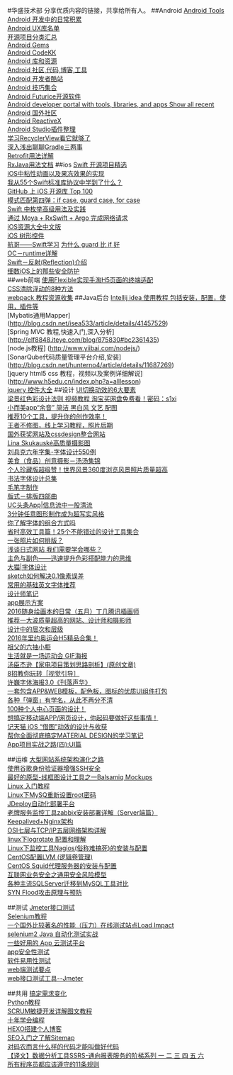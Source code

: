 #华盛技术部
分享优质内容的链接，共享给所有人。
##Android
[Android Tools](http://www.androiddevtools.cn/)  
[Android 开发中的日常积累](https://github.com/lizhangqu/CoreLink)  
[Android UX库名单](https://github.com/wasabeef/awesome-android-ui)  
[开源项目分类汇总](https://github.com/Trinea/android-open-project)  
[Android Gems](http://www.android-gems.com/category)  
[Android CodeKK](http://p.codekk.com/)  
[Android 库和资源](http://alamkanak.github.io/android-libraries-and-resources/)  
[Android 社区,代码,博客,工具](http://www.androiddevtools.cn/)  
[Android 开发者酷站](http://www.diycode.cc/sites)  
[Android 技巧集合](http://jaeger.itscoder.com/android/2016/02/14/android-studio-tips.html)  
[Android Futurice开源软件](http://futurice.github.io/)  
[Android developer portal with tools, libraries, and apps
Show all recent](http://android-arsenal.com/)  
[Android 国外社区](https://github.com/bignerdranch)  
[Android ReactiveX](http://reactivex.io/tutorials.html)  
[Android Studio插件整理](http://url.cn/28eHqTS)  
[学习RecyclerView看它就够了](https://github.com/CymChad/CymChad.github.io)  
[深入浅出聊聊Gradle三两事](http://crash.163.com/#news/!newsId=21)   
[Retrofit用法详解](http://duanyytop.github.io/2016/08/06/Retrofit%E7%94%A8%E6%B3%95%E8%AF%A6%E8%A7%A3/)  
[RxJava用法文档](https://mcxiaoke.gitbooks.io/rxdocs/content/operators/Sample.html)
##ios
[Swift 开源项目精选](https://github.com/ipader/SwiftGuide/blob/master/Featured.md)  
[iOS中粘性动画以及果冻效果的实现](http://www.cocoachina.com/ios/20150618/12171.html)  
[我从55个Swift标准库协议中学到了什么？](http://www.cocoachina.com/swift/20160107/14868.html)  
[GitHub 上 iOS 开源库 Top 100](http://ios.jobbole.com/84388/)  
[模式匹配第四弹：if case, guard case, for case](https://chengway.in/mo-shi-pi-pei-di-si-dan-if-case-guard-case-for-case/)   
[Swift 中枚举高级用法及实践](http://swift.gg/2015/11/20/advanced-practical-enum-examples/?utm_source=tuicool&utm_medium=referral)  
[通过 Moya + RxSwift + Argo 完成网络请求](http://www.cocoachina.com/ios/20160112/14864.html)  
[iOS资源大全中文版](https://github.com/jobbole/awesome-ios-cn)  
[iOS 树形控件](https://github.com/Augustyniak/RATreeView)  
[航哥——Swift学习](http://www.hangge.com/blog/cache/category_72_1.html) 
[为什么 guard 比 if 好](http://swift.gg/2015/08/06/swift-guard-better-than-if/)  
[OC－runtime详解](http://www.jianshu.com/p/46dd81402f63)  
[Swift－反射(Reflection)介绍](http://www.hangge.com/blog/cache/detail_976.html)  
[细数iOS上的那些安全防护](http://www.cnblogs.com/alisecurity/p/5803901.html)  
##web前端
[使用Flexible实现手淘H5页面的终端适配](http://www.w3cplus.com/mobile/lib-flexible-for-html5-layout.html)  
[CSS清除浮动的8种方法](http://www.webclks.com/archives/3618)  
[webpack 教程资源收集](https://github.com/kraaas/webpack-tutorial-collection)
##Java后台
[Intellij idea 使用教程 包括安装，配置，使用，插件等](http://wiki.jikexueyuan.com/project/intellij-idea-tutorial/)  
[Mybatis通用Mapper] (http://blog.csdn.net/isea533/article/details/41457529)  
[Spring MVC 教程,快速入门,深入分析] (http://elf8848.iteye.com/blog/875830#bc2361435)  
[node.js教程] (http://www.yiibai.com/nodejs/)  
[SonarQube代码质量管理平台介绍,安装] (http://blog.csdn.net/hunterno4/article/details/11687269)  
[jquery html5 css 教程，视频以及案例详细解说] (http://www.h5edu.cn/index.php?a=alllesson)  
[jquery 控件大全](http://www.jq22.com/)
##设计
[UI切换动效的6大要素](http://www.zcool.com.cn/article/ZNDE5NDg4.html)   
[梁景红色彩设计法则 视频教程 淘宝买网盘免费看！密码：s1xi ](http://pan.baidu.com/s/1skRWU8t)  
[小而美app“余音” 简洁 黑白风 文艺 配图](http://android.myapp.com/myapp/detail.htm?apkName=fm.wawa.mg)  
[推荐10个工具，提升你的创作效率！](http://www.ui.cn/detail/155472.html)  
[王者不修图，线上学习教程，照片后期](http://www.gogoup.com/course/GNjc=)  
[国外获奖网站及cssdesign整合网站](http://cssdesignawards.com/)  
[Lina Skukauskė高质量摄影图](https://www.behance.net/linaskukauske)  
[刘兵克六年字集-字体设计550例](http://www.zcool.com.cn/work/ZMTc2MjMzOTI=.html)  
[美食（食品）创意摄影－汤汤集锦](http://www.zcool.com.cn/u/1312331)   
[个人珍藏版超级赞！世界风景360度浏览风景照片质量超高](http://www.airpano.com/)  
[书法字体设计总集](http://1193431591.zcool.com.cn/)  
[毛笔字制作](http://www.zcool.com.cn/work/ZMzA3OTA3Ng==.html)  
[版式－排版四部曲](http://www.zcool.com.cn/article/ZNDI1NzUy.html?utm_source=gold_browser_extension)  
[UC头条App|信息流中一股清流](http://www.zcool.com.cn/work/ZMTc3MTc3NjQ=.html#)  
[3分钟任意图形制作成为超写实风格](http://www.zcool.com.cn/article/ZNDI1NzYw.html?utm_source=gold_browser_extension)  
[你了解字体的组合方式吗](http://www.zcool.com.cn/article/ZMTA5MjU2.html)  
[省时高效工具篇！25个不能错过的设计工具集合](http://www.uisdc.com/25-great-design-tools-collection#)  
[一张照片如何排版？](http://www.zcool.com.cn/article/ZMTExMDY4.html#)  
[浅谈日式网站 我们需要学会哪些？](http://www.zcool.com.cn/article/ZNDEyMjY0.html)  
[主色与副色——迅速提升色彩搭配能力的思维](http://www.zcool.com.cn/article/ZMTQwNTY0.html)  
[大猫|字体设计](http://www.zcool.com.cn/work/ZMTc3OTY4NDA=.html)  
[sketch如何解决0.1像素误差](https://www.zhihu.com/question/35256192)  
[常用的基础英文字体推荐](http://www.zcool.com.cn/article/ZMTc1NDc2.html#)  
[设计师笔记](https://zhuanlan.zhihu.com/p/22110742)  
[app展示方案](http://www.zcool.com.cn/work/ZMTc3NDcxNTY=.html)  
[2016随身绘画本的日常（五月）丁几腾讯插画师](http://www.zcool.com.cn/work/ZMTY5MzA3MTY=.html)  
[推荐一大波质量超高的网站、设计师和摄影师](http://www.uisdc.com/recommend-designers-websites-photographers)  
[设计中的层次和层级](http://www.zcool.com.cn/article/ZNDI4OTYw.html?utm_source=gold_browser_extension)  
[2016年里约奥运会H5精品合集！](http://www.zcool.com.cn/article/ZNDI4NTg4.html?utm_source=gold_browser_extension)  
[祖父的六抽小柜](https://www.amazon.cn/mn/detailApp?asin=B00HV9VGQ0&tag=baidhydrcn-23&hvadid=2852764316&hvdev=c&ref=pd_sl_9929hvwi0z_p)  
[生活就是一场运动会 GIF海报](http://www.digitaling.com/projects/18594.html)  
[汤臣杰逊【家电项目策划思路剖析】(原创文章) ](http://www.zcool.com.cn/article/ZNDI4NTY0.html?utm_source=gold_browser_extension)  
[8招教你玩转［视觉引导］ ](http://www.zcool.com.cn/article/ZNDI5NzQ4.html)  
[许巍字体海报3.0《刊落声华》 ](http://www.zcool.com.cn/work/ZMTc5NTM1ODA=.html)  
[一套包含APP&WEB模板，配色板，图标的优质UI组件打包](https://xituqu.com/337.html)  
[各种「弹窗」有学名，从此不再分不清](http://blog.kevin-li.com/post/design/ge-chong-dan-chuang-you-xue-ming-cong-ci-bu-zai-fen-bu-qing)  
[100种个人中心页面的设计！](http://mp.weixin.qq.com/s?__biz=MjM5MjUwMzE2MA==&mid=2680518748&idx=1&sn=52885ae6249e60d57824ce3de223a62c&scene=1&srcid=0830eoKCKOVeYR3nLOk9lgVV#rd)  
[想搞定移动端APP/网页设计，你起码要做好这些事情！](http://www.uisdc.com/mobile-design-techinques#)  
[记天猫 iOS “借图”动效的设计与收获](https://zhuanlan.zhihu.com/p/22245797)  
[帮你全面彻底搞定MATERIAL DESIGN的学习笔记](http://www.uisdc.com/comprehensive-material-design-note#)  
[App项目实战之路(四):UI篇](http://gold.xitu.io/post/57b31cb8a633bd00571801fd)  

##运维
[大型网站系统架构演化之路](https://github.com/HuaShengWed/ShareDocument/blob/master/res/大型网站系统架构演化之路.pdf)  
[使用谷歌身份验证器增强SSH安全](http://www.cnblogs.com/plan123/p/5579513.html)  
[最好的原型-线框图设计工具之一Balsamiq Mockups](https://balsamiq.com/products/mockups/)  
[Linux 入门教程](http://www.92csz.com/study/linux/)  
[Linux下MySQ重新设置root密码](http://jingyan.baidu.com/article/1709ad80a8caf14634c4f013.html)  
[JDeploy自动化部署平台](https://github.com/wucao/JDeploy)  
[老牌服务监控工具zabbix安装部署详解（Server端篇）](http://blog.chinaunix.net/uid-25266990-id-3380929.html)  
[Keepalived+Nginx架构](https://blog.linuxeye.com/447.html)  
[OSI七层与TCP/IP五层网络架构详解](http://www.2cto.com/net/201310/252965.html)  
[linux下logrotate 配置和理解](http://blog.chinaunix.net/uid-26425645-id-4847077.html)  
[Linux下监控工具Nagios(俗称难搞死)的安装与配置](http://www.cnblogs.com/mchina/archive/2013/02/20/2883404.html)  
[CentOS配置LVM (逻辑卷管理)](http://www.cnblogs.com/mchina/p/linux-centos-logical-volume-manager-lvm.html)  
[CentOS Squid代理服务器的安装与配置](http://www.cnblogs.com/mchina/p/centos-squid-proxy-server.html)  
[互联网业务安全之通用安全风险模型](http://www.cnblogs.com/alisecurity/p/5780648.html)  
[各种主流SQLServer迁移到MySQL工具对比](http://www.cnblogs.com/overblue/p/5796887.html)  
[SYN Flood攻击原理与预防](http://www.cnblogs.com/popduke/p/5823801.html)  

##测试
[Jmeter接口测试](http://www.spasvo.com/ceshi/open/kyxncsgj/Jmeter/201674142901.html)  
[Selenium教程](http://www.yiibai.com/selenium/selenium_webdriver.html)  
[一个国外比较著名的性能（压力）在线测试站点Load Impact](https://loadimpact.com/)  
[selenium2 Java 自动化测试实战](http://www.cnblogs.com/fnng/)  
[一些好用的 App 云测试平台](https://testerhome.com/topics/5485)  
[app安全性测试](https://testerhome.com/topics/3514)  
[软件易用性测试](http://www.spasvo.com/news/html/list_1_1.html)  
[web端测试要点](http://www.spasvo.com/news/html/2016725113826.html)  
[web接口测试工具--Jmeter](http://www.cnblogs.com/fnng/p/5827577.html)

##共用
[搞定需求变化](http://www.cocoachina.com/programmer/20160805/17301.html)  
[Python教程](http://www.liaoxuefeng.com/wiki/0014316089557264a6b348958f449949df42a6d3a2e542c000)  
[SCRUM敏捷开发详解图文教程](http://www.pptschool.com/1889.html)  
[十年学会编程](http://daiyuwen.freeshell.org/gb/misc/21-days-cn.html)  
[HEXO搭建个人博客](http://baixin.io/2015/08/HEXO%E6%90%AD%E5%BB%BA%E4%B8%AA%E4%BA%BA%E5%8D%9A%E5%AE%A2/)  
[SEO入门之了解Sitemap](http://www.cnblogs.com/lgh/archive/2009/02/11/seo.html)  
[对码农而言什么样的代码才能叫做好代码](http://www.cocoachina.com/programmer/20160819/17399.html)  
[【译文】数据分析工具SSRS-通向报表服务的阶梯系列  一  ](http://www.cnblogs.com/CareySon/archive/2012/02/27/2369511.html)[  二   ](http://www.cnblogs.com/CareySon/archive/2012/02/27/2370017.html)[  三  ](http://www.cnblogs.com/CareySon/archive/2012/02/28/2371316.html)[  四  ](http://www.cnblogs.com/CareySon/archive/2012/02/28/2372436.html)[  五  ](http://www.cnblogs.com/CareySon/archive/2012/02/29/2373532.html)[  六  ](http://www.cnblogs.com/CareySon/archive/2012/03/02/2377429.html)    
[所有程序员都应该遵守的11条规则](http://kb.cnblogs.com/page/517596/)
